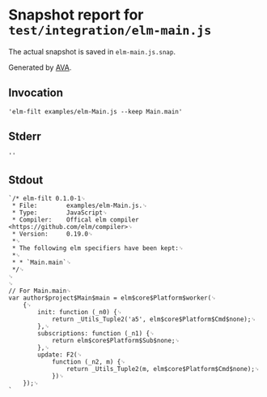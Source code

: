 # Snapshot report for `test/integration/elm-main.js`

The actual snapshot is saved in `elm-main.js.snap`.

Generated by [AVA](https://ava.li).

## Invocation

    'elm-filt examples/elm-Main.js --keep Main.main'

## Stderr

    ''

## Stdout

    `/* elm-filt 0.1.0-1␊
     * File:        examples/elm-Main.js.␊
     * Type:		JavaScript␊
     * Compiler:    Offical elm compiler <https://github.com/elm/compiler>␊
     * Version:		0.19.0␊
     *␊
     * The following elm specifiers have been kept:␊
     *␊
     * * `Main.main`␊
     */␊
    ␊
    ␊
    // For Main.main␊
    var author$project$Main$main = elm$core$Platform$worker(␊
    	{␊
    		init: function (_n0) {␊
    			return _Utils_Tuple2('a5', elm$core$Platform$Cmd$none);␊
    		},␊
    		subscriptions: function (_n1) {␊
    			return elm$core$Platform$Sub$none;␊
    		},␊
    		update: F2(␊
    			function (_n2, m) {␊
    				return _Utils_Tuple2(m, elm$core$Platform$Cmd$none);␊
    			})␊
    	});␊
    `
